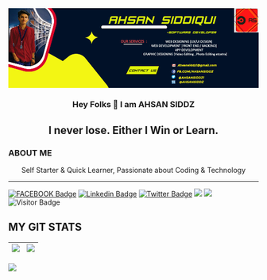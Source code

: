 <img align="center" src="https://github.com/Ahsansiddz/ahsansiddz/blob/8a874a8d0f70716032f0113e6609bf8515ef92f9/BANNER1.jpg"/>
 
 
<div align="center">
<h3>Hey Folks 👋 I am AHSAN SIDDZ</h3>
</div>

<div align="center">
<h2> I never lose. Either I Win or Learn.</h2>
</div>

<div >
 <h3> ABOUT ME </h3>
  
 <p align="center">Self Starter & Quick Learner, Passionate about Coding & Technology </p>
 </div>
 <hr/>
 
 <!--
**Ahsansiddz/ahsansiddz** is a ✨ _special_ ✨ repository because its `README.md` (this file) appears on your GitHub profile.

Here are some ideas to get you started:

- 🔭 I’m currently working on ...
- 🌱 I’m currently learning ...
- 👯 I’m looking to collaborate on ...
- 🤔 I’m looking for help with ...
- 💬 Ask me about ...
- 📫 How to reach me: ...
- 😄 Pronouns: ...
- ⚡ Fun fact: ...
-->

 
[![FACEBOOK Badge](https://img.shields.io/badge/-AHSANSIDDZ-blue?style=plastic-square&logo=facebook&logoColor=white&link=https://www.facebook.com/ahsansiddz/)](https://www.facebook.com/ahsansiddz)
[![Linkedin Badge](https://img.shields.io/badge/-AHSANSIDDZ-blue?style=plastic-square&logo=Linkedin&logoColor=white&link=https://www.linkedin.com/in/AHSANSIDDZ/)](https://www.linkedin.com/in/AHSANSIDDZ/)
 [![Twitter Badge](https://img.shields.io/badge/-AhsanSiddz1-blue?style=plastic-square&logo=twitter&logoColor=white&link=https://www.twitter.com/ahsansiddz1)](https://www.twitter.com/ahsansiddz1)
<a href="https://dhanrajdc7.github.io/myportfolio/"><img src="https://img.shields.io/badge/MyPortfolio-blueviolet.svg"/></a>
<a href="https://github.com/Ahsansiddz/ahsansiddz/blob/d691c8ab6d9941ba42c42a3ef70d8e98d9659a47/resume.jpg"><img src="https://img.shields.io/badge/MyResume-red.svg"/></a> 
![Visitor Badge](https://visitor-badge.laobi.icu/badge?page_id=ahsansiddz)


## MY GIT STATS
<img src="https://github-readme-stats.vercel.app/api?username=ahsansiddz&&show_icons=true&count_private=true&theme=radical"/>|<img src="https://github-readme-streak-stats.herokuapp.com/?user=ahsansiddz&theme=radical"/>|
|---|---|
 <img align="center" src="https://github-readme-stats.vercel.app/api/top-langs/?username=AHSANSIDDZ&langs_count=5&theme=radical&title_color=8E2DE2&text_color=fff" alt=" "/>


 
